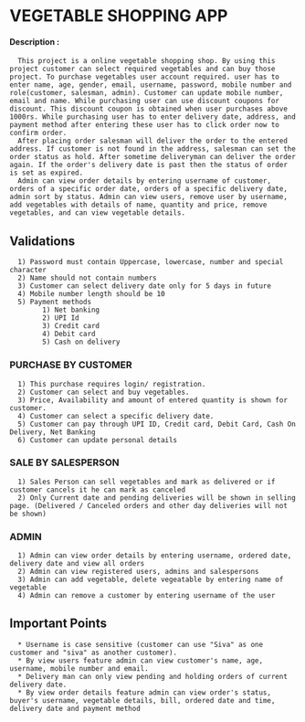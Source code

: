 
# VEGETABLE SHOPPING APP 
#### Description :
      This project is a online vegetable shopping shop. By using this project customer can select required vegetables and can buy those project. To purchase vegetables user account required. user has to enter name, age, gender, email, username, password, mobile number and role(customer, salesman, admin). Customer can update mobile number, email and name. While purchasing user can use discount coupons for discount. This discount coupon is obtained when user purchases above 1000rs. While purchasing user has to enter delivery date, address, and payment method after entering these user has to click order now to confirm order.  
      After placing order salesman will deliver the order to the entered address. If customer is not found in the address, salesman can set the order status as hold. After sometime deliveryman can deliver the order again. If the order's delivery date is past then the status of order is set as expired. 
      Admin can view order details by entering username of customer, orders of a specific order date, orders of a specific delivery date, admin sort by status. Admin can view users, remove user by username, add vegetables with details of name, quantity and price, remove vegetables, and can view vegetable details.
## Validations
      1) Password must contain Uppercase, lowercase, number and special character
      2) Name should not contain numbers
      3) Customer can select delivery date only for 5 days in future
      4) Mobile number length should be 10
      5) Payment methods
            1) Net banking
            2) UPI Id
            3) Credit card
            4) Debit card
            5) Cash on delivery
### PURCHASE BY CUSTOMER
      1) This purchase requires login/ registration. 
      2) Customer can select and buy vegetables. 
      3) Price, Availability and amount of entered quantity is shown for customer. 
      4) Customer can select a specific delivery date. 
      5) Customer can pay through UPI ID, Credit card, Debit Card, Cash On Delivery, Net Banking 
      6) Customer can update personal details
### SALE BY SALESPERSON
      1) Sales Person can sell vegetables and mark as delivered or if customer cancels it he can mark as canceled
      2) Only Current date and pending deliveries will be shown in selling page. (Delivered / Canceled orders and other day deliveries will not be shown)
### ADMIN
      1) Admin can view order details by entering username, ordered date, delivery date and view all orders
      2) Admin can view registered users, admins and salespersons
      3) Admin can add vegetable, delete vegeatable by entering name of vegetable
      4) Admin can remove a customer by entering username of the user

## Important Points
      * Username is case sensitive (customer can use "Siva" as one customer and "siva" as another customer).
      * By view users feature admin can view customer's name, age, username, mobile number and email.
      * Delivery man can only view pending and holding orders of current delivery date. 
      * By view order details feature admin can view order's status, buyer's username, vegetable details, bill, ordered date and time, delivery date and payment method
